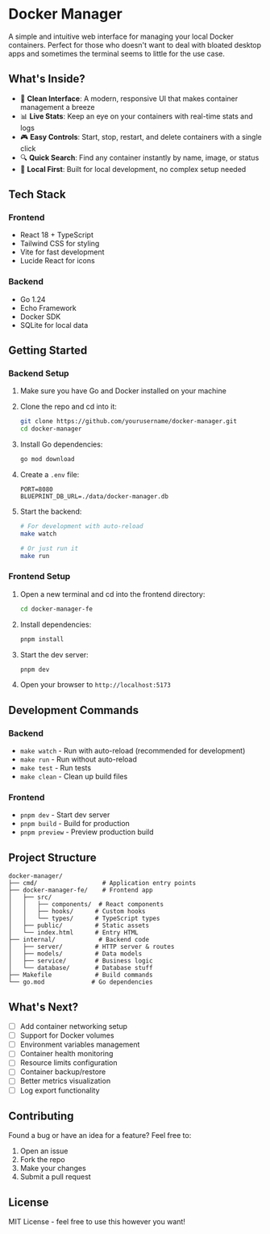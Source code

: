 # Docker Manager

A simple and intuitive web interface for managing your local Docker containers. Perfect for those who doesn't want to deal with bloated desktop apps and sometimes the terminal seems to little for the use case.

## What's Inside?

- 🎨 **Clean Interface**: A modern, responsive UI that makes container management a breeze
- 📊 **Live Stats**: Keep an eye on your containers with real-time stats and logs
- 🎮 **Easy Controls**: Start, stop, restart, and delete containers with a single click
- 🔍 **Quick Search**: Find any container instantly by name, image, or status
- 🎯 **Local First**: Built for local development, no complex setup needed

## Tech Stack

### Frontend
- React 18 + TypeScript
- Tailwind CSS for styling
- Vite for fast development
- Lucide React for icons

### Backend
- Go 1.24
- Echo Framework
- Docker SDK
- SQLite for local data

## Getting Started

### Backend Setup

1. Make sure you have Go and Docker installed on your machine
2. Clone the repo and cd into it:
   ```bash
   git clone https://github.com/yourusername/docker-manager.git
   cd docker-manager
   ```

3. Install Go dependencies:
   ```bash
   go mod download
   ```

4. Create a `.env` file:
   ```env
   PORT=8080
   BLUEPRINT_DB_URL=./data/docker-manager.db
   ```

5. Start the backend:
   ```bash
   # For development with auto-reload
   make watch

   # Or just run it
   make run
   ```

### Frontend Setup

1. Open a new terminal and cd into the frontend directory:
   ```bash
   cd docker-manager-fe
   ```

2. Install dependencies:
   ```bash
   pnpm install
   ```

3. Start the dev server:
   ```bash
   pnpm dev
   ```

4. Open your browser to `http://localhost:5173`

## Development Commands

### Backend
- `make watch` - Run with auto-reload (recommended for development)
- `make run` - Run without auto-reload
- `make test` - Run tests
- `make clean` - Clean up build files

### Frontend
- `pnpm dev` - Start dev server
- `pnpm build` - Build for production
- `pnpm preview` - Preview production build

## Project Structure

```
docker-manager/
├── cmd/                  # Application entry points
├── docker-manager-fe/    # Frontend app
│   ├── src/
│   │   ├── components/  # React components
│   │   ├── hooks/      # Custom hooks
│   │   └── types/      # TypeScript types
│   ├── public/         # Static assets
│   └── index.html      # Entry HTML
├── internal/            # Backend code
│   ├── server/         # HTTP server & routes
│   ├── models/         # Data models
│   ├── service/        # Business logic
│   └── database/       # Database stuff
├── Makefile            # Build commands
└── go.mod             # Go dependencies
```

## What's Next?

- [ ] Add container networking setup
- [ ] Support for Docker volumes
- [ ] Environment variables management
- [ ] Container health monitoring
- [ ] Resource limits configuration
- [ ] Container backup/restore
- [ ] Better metrics visualization
- [ ] Log export functionality

## Contributing

Found a bug or have an idea for a feature? Feel free to:
1. Open an issue
2. Fork the repo
3. Make your changes
4. Submit a pull request

## License

MIT License - feel free to use this however you want!
